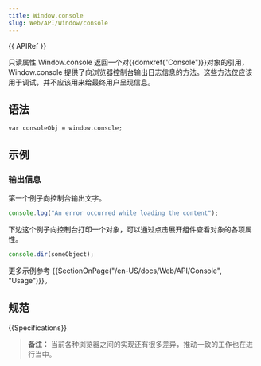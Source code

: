 ```yaml
---
title: Window.console
slug: Web/API/Window/console
---
```


{{ APIRef }}

只读属性 Window\.console 返回一个对{{domxref("Console")}}对象的引用，Window\.console 提供了向浏览器控制台输出日志信息的方法。这些方法仅应该用于调试，并不应该用来给最终用户呈现信息。

## 语法

```
var consoleObj = window.console;
```

## 示例

### 输出信息

第一个例子向控制台输出文字。

```js
console.log("An error occurred while loading the content");
```

下边这个例子向控制台打印一个对象，可以通过点击展开组件查看对象的各项属性。

```js
console.dir(someObject);
```

更多示例参考 {{SectionOnPage("/en-US/docs/Web/API/Console", "Usage")}}。

## 规范

{{Specifications}}

> **备注：** 当前各种浏览器之间的实现还有很多差异，推动一致的工作也在进行当中。
